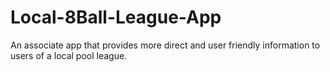 # Local-8Ball-League-App
An associate app that provides more direct and user friendly information to users of a local pool league.
